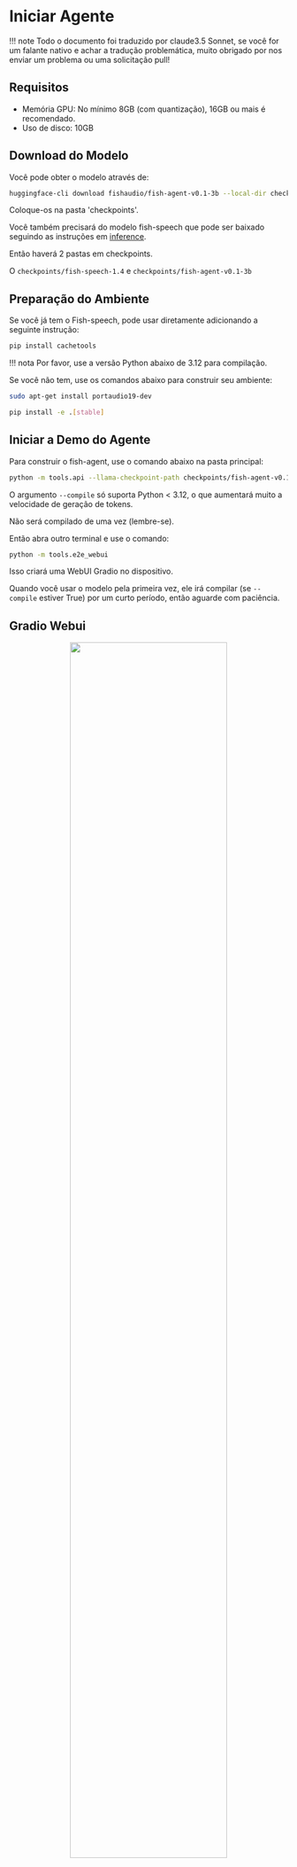 # Iniciar Agente

!!! note
    Todo o documento foi traduzido por claude3.5 Sonnet, se você for um falante nativo e achar a tradução problemática, muito obrigado por nos enviar um problema ou uma solicitação pull!

## Requisitos

- Memória GPU: No mínimo 8GB (com quantização), 16GB ou mais é recomendado.
- Uso de disco: 10GB

## Download do Modelo

Você pode obter o modelo através de:

```bash
huggingface-cli download fishaudio/fish-agent-v0.1-3b --local-dir checkpoints/fish-agent-v0.1-3b
```

Coloque-os na pasta 'checkpoints'.

Você também precisará do modelo fish-speech que pode ser baixado seguindo as instruções em [inference](inference.md).

Então haverá 2 pastas em checkpoints.

O `checkpoints/fish-speech-1.4` e `checkpoints/fish-agent-v0.1-3b`

## Preparação do Ambiente

Se você já tem o Fish-speech, pode usar diretamente adicionando a seguinte instrução:
```bash
pip install cachetools
```

!!! nota
    Por favor, use a versão Python abaixo de 3.12 para compilação.

Se você não tem, use os comandos abaixo para construir seu ambiente:

```bash
sudo apt-get install portaudio19-dev

pip install -e .[stable]
```

## Iniciar a Demo do Agente

Para construir o fish-agent, use o comando abaixo na pasta principal:

```bash
python -m tools.api --llama-checkpoint-path checkpoints/fish-agent-v0.1-3b/ --mode agent --compile
```

O argumento `--compile` só suporta Python < 3.12, o que aumentará muito a velocidade de geração de tokens.

Não será compilado de uma vez (lembre-se).

Então abra outro terminal e use o comando:

```bash
python -m tools.e2e_webui
```

Isso criará uma WebUI Gradio no dispositivo.

Quando você usar o modelo pela primeira vez, ele irá compilar (se `--compile` estiver True) por um curto período, então aguarde com paciência.

## Gradio Webui
<p align="center">
   <img src="../../assets/figs/agent_gradio.png" width="75%">
</p>

Divirta-se!

## Desempenho

Em nossos testes, um laptop com 4060 mal consegue rodar, ficando muito sobrecarregado, gerando apenas cerca de 8 tokens/s. A 4090 gera cerca de 95 tokens/s com compilação, que é o que recomendamos.

# Sobre o Agente

A demo é uma versão alpha inicial de teste, a velocidade de inferência precisa ser otimizada, e há muitos bugs aguardando correção. Se você encontrou um bug ou quer corrigi-lo, ficaremos muito felizes em receber uma issue ou um pull request.
